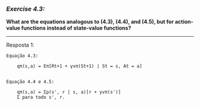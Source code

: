 ### *Exercise 4.3:*

**What are the equations analogous to (4.3), (4.4), and (4.5), but for action-value functions instead of state-value functions?**

---
Resposta 1:

```
Equação 4.3:

    qπ(s,a) = Eπ[Rt+1 + γvπ(St+1) | St = s, At = a]


Equação 4.4 e 4.5:

    qπ(s,a) = Σp(s', r | s, a)[r + γvπ(s')]
    Σ para todo s', r.
```
